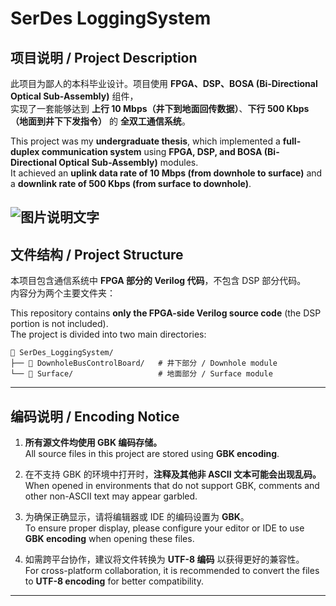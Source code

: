 # SerDes LoggingSystem

## 项目说明 / Project Description

此项目为鄙人的本科毕业设计。项目使用 **FPGA、DSP、BOSA (Bi-Directional Optical Sub-Assembly)** 组件，  
实现了一套能够达到 **上行 10 Mbps（井下到地面回传数据）**、**下行 500 Kbps（地面到井下下发指令）** 的 **全双工通信系统**。

This project was my **undergraduate thesis**, which implemented a **full-duplex communication system** using **FPGA, DSP, and BOSA (Bi-Directional Optical Sub-Assembly)** modules.  
It achieved an **uplink data rate of 10 Mbps (from downhole to surface)** and a **downlink rate of 500 Kbps (from surface to downhole)**.

![图片说明文字](/master/SerDes_LoggingSystem/image/图片2.jpg)
---

## 文件结构 / Project Structure

本项目包含通信系统中 **FPGA 部分的 Verilog 代码**，不包含 DSP 部分代码。  
内容分为两个主要文件夹：

This repository contains **only the FPGA-side Verilog source code** (the DSP portion is not included).  
The project is divided into two main directories:
```
📁 SerDes_LoggingSystem/
├── 📂 DownholeBusControlBoard/   # 井下部分 / Downhole module
└── 📂 Surface/                   # 地面部分 / Surface module
```
---

## 编码说明 / Encoding Notice

1. **所有源文件均使用 GBK 编码存储。**  
   All source files in this project are stored using **GBK encoding**.

2. 在不支持 GBK 的环境中打开时，**注释及其他非 ASCII 文本可能会出现乱码。**  
   When opened in environments that do not support GBK, comments and other non-ASCII text may appear garbled.

3. 为确保正确显示，请将编辑器或 IDE 的编码设置为 **GBK**。  
   To ensure proper display, please configure your editor or IDE to use **GBK encoding** when opening these files.

4. 如需跨平台协作，建议将文件转换为 **UTF-8 编码** 以获得更好的兼容性。  
   For cross-platform collaboration, it is recommended to convert the files to **UTF-8 encoding** for better compatibility.

---


